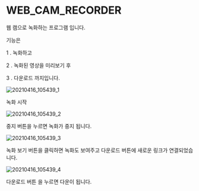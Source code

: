 # WEB_CAM_RECORDER

웹 캠으로 녹화하는 프로그램 입니다.

기능은 

1 . 녹화하고

2 . 녹화된 영상을 미리보기 후

3 . 다운로드 까지입니다.

![20210416_105439_1](https://user-images.githubusercontent.com/79763173/114962323-72ef2600-9ea5-11eb-9081-2d524d854e02.png)


녹화 시작

![20210416_105439_2](https://user-images.githubusercontent.com/79763173/114962325-72ef2600-9ea5-11eb-94de-438d4bc3d7ed.png)


중지 버튼을 누르면 녹화가 중지 됩니다.

![20210416_105439_3](https://user-images.githubusercontent.com/79763173/114962319-71256280-9ea5-11eb-87c6-9b1f493267ba.png)

녹화 보기 버튼을 클릭하면 녹화도 보여주고
다운로드 버튼에 새로운 링크가 연결되었습니다.

![20210416_105439_4](https://user-images.githubusercontent.com/79763173/114962321-72568f80-9ea5-11eb-8a78-3767fbd5aef6.png)

다운로드 버튼 을 누르면 다운이 됩니다.
